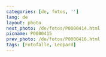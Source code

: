 ```yaml
---
categories: [de, fotos, '']
lang: de
layout: photo
next_photo: /de/fotos/P0000414.html
picname: P0000415
prev_photo: /de/fotos/P0000416.html
tags: [Fotofalle, Leopard]
---
```

